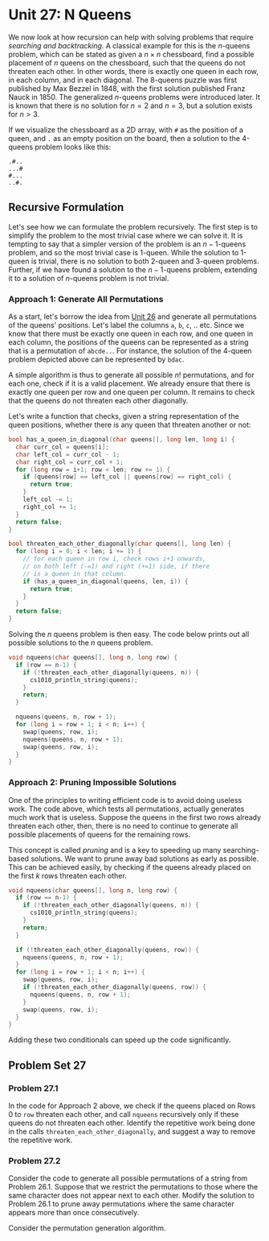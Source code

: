 # Unit 27: N Queens

We now look at how recursion can help with solving problems that require _searching and backtracking_.  A classical example for this is the $n$-queens problem, which can be stated as given a $n \times n$ chessboard, find a possible placement of $n$ queens on the chessboard, such that the queens do not threaten each other.    In other words, there is exactly one queen in each row, in each column, and in each diagonal.  The 8-queens puzzle was first published by Max Bezzel in 1848, with the first solution published Franz Nauck in 1850.
The generalized $n$-queens problems were introduced later.  It is known that there is no solution for $n = 2$ and $n = 3$, but a solution exists for $n > 3$.

If we visualize the chessboard as a 2D array, with `#` as the position of a queen, and `.` as an empty position on the board, then a solution to the 4-queens problem looks like this:

```
.#..
...#
#...
..#.
```

## Recursive Formulation

Let's see how we can formulate the problem recursively.  The first step is to simplify the problem to the most trivial case where we can solve it.  It is tempting to say that a simpler version of the problem is an $n-1$-queens problem, and so the most trivial case is 1-queen.  While the solution to 1-queen is trivial, there is no solution to both 2-queen and 3-queen problems.  Further, if we have found a solution to the $n-1$-queens problem, extending it to a solution of $n$-queens problem is not trivial.  

### Approach 1: Generate All Permutations

As a start, let's borrow the idea from [Unit 26](26-permutations.md) and generate all permutations of the queens' positions.  Let's label the columns `a`, `b`, `c`, .. etc.  Since we know that there must be exactly one queen in each row, and one queen in each column, the positions of the queens can be represented as a string that is a permutation of `abcde..`.  For instance, the solution of the 4-queen problem depicted above can be represented by `bdac`.

A simple algorithm is thus to generate all possible $n!$ permutations, and for each one, check if it is a valid placement.  We already ensure that there is exactly one queen per row and one queen per column.  It remains to check that the queens do not threaten each other diagonally.

Let's write a function that checks, given a string representation of the queen positions, whether there is any queen that threaten another or not:

```C
bool has_a_queen_in_diagonal(char queens[], long len, long i) {
  char curr_col = queens[i];
  char left_col = curr_col - 1;
  char right_col = curr_col + 1;
  for (long row = i+1; row < len; row += 1) {
    if (queens[row] == left_col || queens[row] == right_col) {
      return true;
    }
    left_col -= 1;
    right_col += 1;
  }
  return false;
}

bool threaten_each_other_diagonally(char queens[], long len) {
  for (long i = 0; i < len; i += 1) {
    // for each queen in row i, check rows i+1 onwards, 
    // on both left (-=1) and right (+=1) side, if there 
    // is a queen in that column.
    if (has_a_queen_in_diagonal(queens, len, i)) {
      return true;
    }
  }
  return false;
}
```

Solving the $n$ queens problem is then easy.  The code below prints out all possible solutions to the $n$ queens problem.

```C
void nqueens(char queens[], long n, long row) {
  if (row == n-1) {
    if (!threaten_each_other_diagonally(queens, n)) {
      cs1010_println_string(queens);
    }
    return;
  }

  nqueens(queens, n, row + 1);
  for (long i = row + 1; i < n; i++) {
    swap(queens, row, i);
    nqueens(queens, n, row + 1);
    swap(queens, row, i);
  }
}
```

### Approach 2: Pruning Impossible Solutions

One of the principles to writing efficient code is to avoid doing useless work.  The code above, which tests all permutations, actually generates much work that is useless.  Suppose the queens in the first two rows already threaten each other, then, there is no need to continue to generate all possible placements of queens for the remaining rows.

This concept is called _pruning_ and is a key to speeding up many searching-based solutions.  We want to prune away bad solutions as early as possible.  This can be achieved easily, by checking if the queens already placed on the first $k$ rows threaten each other.

```C
void nqueens(char queens[], long n, long row) {
  if (row == n-1) {
    if (!threaten_each_other_diagonally(queens, n)) {
      cs1010_println_string(queens);
    }
    return;
  }

  if (!threaten_each_other_diagonally(queens, row)) {
    nqueens(queens, n, row + 1);
  }
  for (long i = row + 1; i < n; i++) {
    swap(queens, row, i);
    if (!threaten_each_other_diagonally(queens, row)) {
      nqueens(queens, n, row + 1);
    }
    swap(queens, row, i);
  }
}
```

Adding these two conditionals can speed up the code significantly.


## Problem Set 27

### Problem 27.1

In the code for Approach 2 above, we check if the queens placed on Rows 0 to `row` threaten each other, and call `nqueens` recursively only if these queens do not threaten each other.  Identify the repetitive work being done in the calls `threaten_each_other_diagonally`, and suggest a way to remove the repetitive work.

### Problem 27.2

Consider the code to generate all possible permutations of a string from Problem 26.1.  Suppose that we restrict the permutations to those where the same character does not appear next to each other.  Modify the solution to Problem 26.1 to prune away permutations where the same character appears more than once consecutively.



Consider the permutation generation algorithm.  
